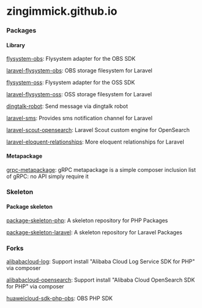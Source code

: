 # zingimmick.github.io

### Packages

#### Library

[flysystem-obs](https://github.com/zingimmick/flysystem-obs): Flysystem adapter for the OBS SDK

[laravel-flysystem-obs](https://github.com/zingimmick/laravel-flysystem-obs): OBS storage filesystem for Laravel

[flysystem-oss](https://github.com/zingimmick/flysystem-oss): Flysystem adapter for the OSS SDK

[laravel-flysystem-oss](https://github.com/zingimmick/laravel-flysystem-oss): OSS storage filesystem for Laravel

[dingtalk-robot](https://github.com/zingimmick/dingtalk-robot): Send message via dingtalk robot

[laravel-sms](https://github.com/zingimmick/laravel-sms): Provides sms notification channel for Laravel

[laravel-scout-opensearch](https://github.com/zingimmick/laravel-scout-opensearch): Laravel Scout custom engine for OpenSearch

[laravel-eloquent-relationships](https://github.com/zingimmick/laravel-eloquent-relationships): More eloquent relationships for Laravel

#### Metapackage

[grpc-metapackage](https://github.com/zingimmick/grpc-metapackage): gRPC metapackage is a simple composer inclusion list of gRPC: no API simply require it

### Skeleton

#### Package skeleton

[package-skeleton-php](https://github.com/zingimmick/package-skeleton-php): A skeleton repository for PHP Packages

[package-skeleton-laravel](https://github.com/zingimmick/package-skeleton-laravel): A skeleton repository for Laravel Packages

### Forks

[alibabacloud-log](https://github.com/zingimmick/alibabacloud-log): Support install "Alibaba Cloud Log Service SDK for PHP" via composer

[alibabacloud-opensearch](https://github.com/zingimmick/alibabacloud-opensearch): Support install "Alibaba Cloud OpenSearch SDK for PHP" via composer

[huaweicloud-sdk-php-obs](https://github.com/zingimmick/huaweicloud-sdk-php-obs): OBS PHP SDK
